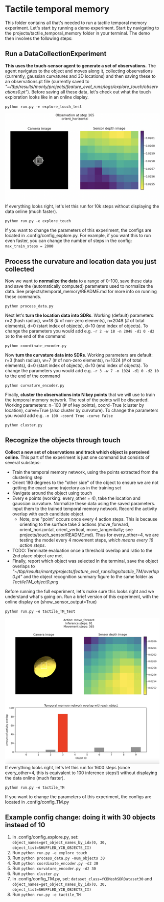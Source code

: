 # Tactile temporal memory
This folder contains all that's needed to run a tactile temporal memory experiment. Let's start by running a demo experiment. Start by navigating to the projects/tactile_temporal_memory folder in your terminal. The demo then involves the following steps:

## Run a DataCollectionExperiment
**This uses the touch-sensor agent to generate a set of observations.** The agent navigates to the object and moves along it, collecting observations (currently, gaussian curvatures and 3D locations) and then saving these to an observations.pt file (currently saved to *"~/tbp/results/monty/projects/feature_eval_runs/logs/explore_touch/observations0.pt"*). Before saving all these data, let's check out what the touch exploration looks like in an online display.
```
python run.py -e explore_touch_test
```
![Online display of camera and touch sensors](dice.png)
If everything looks right, let's let this run for 10k steps without displaying the data online (much faster).
```
python run.py -e explore_touch
```
If you want to change the parameters of this experiment, the configs are located in .config/config_explore.py. For example, if you want this to run even faster, you can change the number of steps in the config: ```max_train_steps = 2000```

## Process the curvature and location data you just collected
Now we want to **normalize the data** to a range of 0-100, save these data and save the (automatically computed) parameters used to normalize the data. See projects/temporal_memory/README.md for more info on running these commands.
```
python process_data.py
```
Next let's **turn the location data into SDRs**. Working (default) parameters: r=2 (hash radius), w=18 (# of non-zero elements), n=2048 (# of total elements), d=0 (start index of objects), d=10 (end index of objects). To change the parameters you would add e.g. ```-r 2 -w 18 -n 2048 -d1 0 -d2 10``` to the end of the command
```
python coordinate_encoder.py
```
Now **turn the curvature data into SDRs**. Working parameters are default: r=3 (hash radius), w=7 (# of non-zero elements), n=1024 (# of total elements), d=0 (start index of objects), d=10 (end index of objects). To change the parameters you would add e.g. ```-r 3 -w 7 -n 1024 -d1 0 -d2 10``` to the end of the command
```
python curvature_encoder.py
```
Finally, **cluster the observations into N key points** that we will use to train the temporal memory network. The rest of the points will be discarded. Working parameters: n=100 (# of key points), coord=True (cluster by location), curve=True (also cluster by curvature). To change the parameters you would add e.g. ```-n 100 -coord True -curve False```
```
python cluster.py
```
## Recognize the objects through touch
**Collect a new set of observations and track which object is perceived online.** This part of the experiment is just one command but consists of several substeps:
- Train the temporal memory network, using the points extracted from the clustering step
- Orient 180 degrees to the "other side" of the object to ensure we are not getting the exact same trajectory as in the training set
- Navigate around the object using touch
- Every e points (working: every_other = 4), take the location and gaussian curvature. Normalize these data using the saved parameters. Input them to the trained temporal memory network. Record the activity overlap with each candidate object. 
    - Note, one "point" occurs once every 4 action steps. This is because orienting to the surface take 3 actions (move_forward, orient_horizontal, orient_vertical, move_tangentially; see projects/touch_sensor/README.md). Thus for every_other=4, we are testing the model every 4 movement steps, *which means every 16 action steps*.
- TODO: Terminate evaluation once a threshold overlap and ratio to the 2nd place object are met
- Finally, report which object was selected in the terminal, save the object overlaps to *"~/tbp/results/monty/projects/feature_eval_runs/logs/tactile_TM/overlap0.pt"* and the object recognition summary figure to the same folder as *TactileTM_object0.png*

Before running the full experiment, let's make sure this looks right and we understand what's going on. Run a brief version of this experiment, with the online display on (show_sensor_output=True)

```
python run.py -e tactile_TM_test
```
![Online display during inference](lemon_inference.png)
If everything looks right, let's let this run for 1600 steps (since every_other=4, this is equivalent to 100 inference steps!) without displaying the data online (much faster).
```
python run.py -e tactile_TM
```
If you want to change the parameters of this experiment, the configs are located in .config/config_TM.py

## Example config change: doing it with 30 objects instead of 10
1. In .config/config_explore.py, set: ```object_names=get_object_names_by_idx(0, 30, object_list=SHUFFLED_YCB_OBJECTS_II)```
2. Run ```python run.py -e explore_touch```
3. Run ```python process_data.py -num_objects 30```
4. Run ```python coordinate_encoder.py -d2 30```
5. Run ```python curvature_encoder.py -d2 30```
6. Run ```python cluster.py```
7. In .config/config_TM.py, set: ```dataset_class=YCBMeshSDRDataset30``` and ```object_names=get_object_names_by_idx(0, 30, object_list=SHUFFLED_YCB_OBJECTS_II)```
8. Run ```python run.py -e tactile_TM```